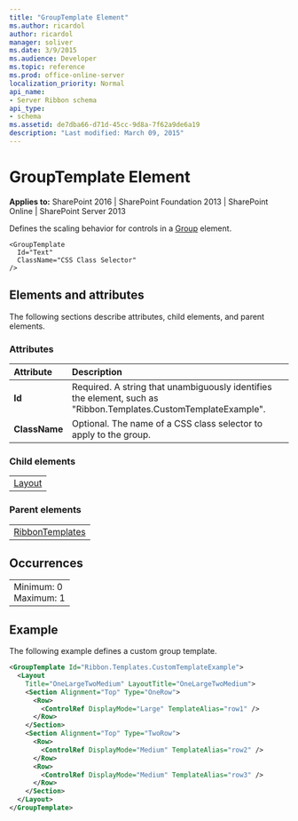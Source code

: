 ```yaml
---
title: "GroupTemplate Element"
ms.author: ricardol
author: ricardol
manager: soliver
ms.date: 3/9/2015
ms.audience: Developer
ms.topic: reference
ms.prod: office-online-server
localization_priority: Normal
api_name:
- Server Ribbon schema
api_type:
- schema
ms.assetid: de7dba66-d71d-45cc-9d8a-7f62a9de6a19
description: "Last modified: March 09, 2015"
---
```


# GroupTemplate Element

 
  
 **Applies to:** SharePoint 2016 | SharePoint Foundation 2013 | SharePoint Online | SharePoint Server 2013
  
Defines the scaling behavior for controls in a [Group](group-element-ribbon.md) element. 
  
```
<GroupTemplate
  Id="Text"
  ClassName="CSS Class Selector"
/>
```

## Elements and attributes

The following sections describe attributes, child elements, and parent elements.

### Attributes

|**Attribute**|**Description**|
|:-----|:-----|
|**Id** <br/> |Required. A string that unambiguously identifies the element, such as "Ribbon.Templates.CustomTemplateExample".  <br/> |
|**ClassName** <br/> |Optional. The name of a CSS class selector to apply to the group.  <br/> |
   
### Child elements

||
|:-----|
|[Layout](layout-element.md)|
   
### Parent elements

||
|:-----|
|[RibbonTemplates](ribbontemplates.md)|
   
## Occurrences

||
|:-----|
|Minimum: 0  <br/> Maximum: 1  <br/> |
   
## Example

The following example defines a custom group template.
  
```XML
<GroupTemplate Id="Ribbon.Templates.CustomTemplateExample">
  <Layout
    Title="OneLargeTwoMedium" LayoutTitle="OneLargeTwoMedium">
    <Section Alignment="Top" Type="OneRow">
      <Row>
        <ControlRef DisplayMode="Large" TemplateAlias="row1" />
      </Row>
    </Section>
    <Section Alignment="Top" Type="TwoRow">
      <Row>
        <ControlRef DisplayMode="Medium" TemplateAlias="row2" />
      </Row>
      <Row>
        <ControlRef DisplayMode="Medium" TemplateAlias="row3" />
      </Row>
    </Section>
  </Layout>
</GroupTemplate>

```


